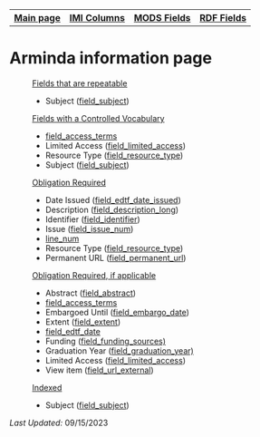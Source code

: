 <!DOCTYPE html>
<html>
<head>

</head>
<body>

<table style="width:100%">
  <tr>
    <th><a href="index.md">Main page</a></th>
	<th><a href="IMI.md">IMI Columns</a></th>
    <th><a href="MODS.md">MODS Fields</a></th>
    <th><a href="RDF.md">RDF Fields</a></th>
  </tr>
<table>

 <h1>Arminda information page</h1> 

<dd><ins>Fields that are repeatable</ins>
	<ul>
		<li>Subject (<a href="field_subject.md">field_subject</a>)</li>
	</ul>
</dd> 
<dd><ins>Fields with a Controlled Vocabulary</ins>
	<ul>
		<li><a href="field_access_terms.md">field_access_terms</a></li>
		<li>Limited Access (<a href="field_limited_access.md">field_limited_access</a>)</li>
		<li>Resource Type (<a href="field_resource_type.md">field_resource_type</a>)</li>
		<li>Subject (<a href="field_subject.md">field_subject</a>)</li>
	</ul>
</dd> 
<dd><ins>Obligation Required</ins>
	<ul>
		<li>Date Issued (<a href="field_edtf_date_issued.md">field_edtf_date_issued</a>)</li>
		<li>Description (<a href="field_description_long.md">field_description_long</a>)</li>
		<li>Identifier (<a href="field_identifier.md">field_identifier</a>)</li>
		<li>Issue (<a href="field_issue_num.md">field_issue_num</a>)</li>
		<li><a href="line_num.md">line_num</a></li>
		<li>Resource Type (<a href="field_resource_type.md">field_resource_type</a>)</li>
		<li>Permanent URL (<a href="field_permanent_url.md">field_permanent_url</a>)</li>
	</ul>
</dd> 
<dd><ins>Obligation Required, if applicable</ins>
	<ul>
		<li>Abstract (<a href="field_abstract.md">field_abstract</a>)</li>
		<li><a href="field_access_terms.md">field_access_terms</a></li>
		<li>Embargoed Until (<a href="field_embargo_date.md">field_embargo_date</a>)</li>
		<li>Extent (<a href="field_extent.md">field_extent</a>)</li>
		<li><a href="field_edtf_date.md">field_edtf_date</a></li>
		<li>Funding (<a href="field_funding_sources.md">field_funding_sources)</a></li>
		<li>Graduation Year (<a href="field_graduation_year.md">field_graduation_year)</a></li>
		<li>Limited Access (<a href="field_limited_access.md">field_limited_access</a>)</li>
		<li>View item (<a href="field_url_external.md">field_url_external</a>)</li>
	</ul>
</dd> 
<dd><ins>Indexed</ins>
	<ul>
		<li>Subject (<a href="field_subject.md">field_subject</a>)</li>
	</ul>
</dd> 
<dl>
	<p><i>Last Updated: </i>09/15/2023</p>
</dl>
</body>
</html>
